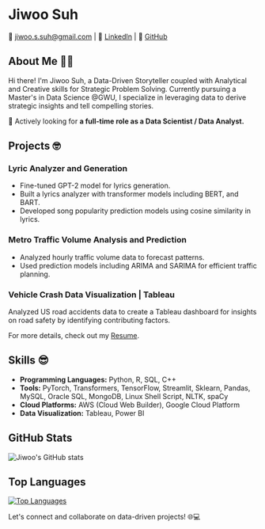 
<!--
**jiwoosuh/jiwoosuh** is a ✨ _special_ ✨ repository because its `README.md` (this file) appears on your GitHub profile.

Here are some ideas to get you started:

- 🔭 I’m currently working on ...
- 🌱 I’m currently learning ...
- 👯 I’m looking to collaborate on ...
- 🤔 I’m looking for help with ...
- 💬 Ask me about ...
- 📫 How to reach me: ...
- 😄 Pronouns: ...
- ⚡ Fun fact: ...
-->

# Jiwoo Suh

📧 jiwoo.s.suh@gmail.com | 💼 [LinkedIn](https://www.linkedin.com/in/jiwoosuh) | 🚀 [GitHub](https://github.com/jiwoosuh)

## About Me 👩‍💻

Hi there! I'm Jiwoo Suh, a Data-Driven Storyteller coupled with Analytical and Creative skills for Strategic Problem Solving. 
Currently pursuing a Master's in Data Science @GWU, I specialize in leveraging data to derive strategic insights and tell compelling stories. 

📢 Actively looking for **a full-time role as a Data Scientist / Data Analyst.**

## Projects 🤓

### Lyric Analyzer and Generation

- Fine-tuned GPT-2 model for lyrics generation.
- Built a lyrics analyzer with transformer models including BERT, and BART.
- Developed song popularity prediction models using cosine similarity in lyrics.

### Metro Traffic Volume Analysis and Prediction

- Analyzed hourly traffic volume data to forecast patterns.
- Used prediction models including ARIMA and SARIMA for efficient traffic planning.

### Vehicle Crash Data Visualization | Tableau

Analyzed US road accidents data to create a Tableau dashboard for insights on road safety by identifying contributing factors.

For more details, check out my [Resume](https://www.linkedin.com/in/jiwoosuh/overlay/1706057301334/single-media-viewer/?profileId=ACoAADs6JyMBBfJliCz_JdnYVzrvrqqT4hkjft0).

## Skills 😎

- **Programming Languages:** Python, R, SQL, C++
- **Tools:** PyTorch, Transformers, TensorFlow, Streamlit, Sklearn, Pandas, MySQL, Oracle SQL, MongoDB, Linux Shell Script, NLTK, spaCy
- **Cloud Platforms:** AWS (Cloud Web Builder), Google Cloud Platform
- **Data Visualization:** Tableau, Power BI


## GitHub Stats

![Jiwoo's GitHub stats](https://github-readme-stats.vercel.app/api?username=jiwoosuh&theme=transparent&show_icons=true)

## Top Languages

[![Top Languages](https://github-readme-stats.vercel.app/api/top-langs/?username=jiwoosuh&layout=compact&theme=transparent)](https://github.com/jiwoosuh)


Let's connect and collaborate on data-driven projects! 🌐💻

